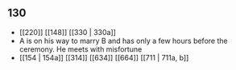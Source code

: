## 130
- [[220]] [[148]] [[330 | 330a]] 
- A is on his way to marry B and has only a few hours before the ceremony. He meets with misfortune
- [[154 | 154a]] [[314]] [[634]] [[664]] [[711 | 711a, b]] 

